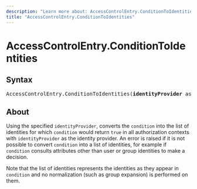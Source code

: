 ```yaml
---
description: "Learn more about: AccessControlEntry.ConditionToIdentities"
title: "AccessControlEntry.ConditionToIdentities"
---
```

# AccessControlEntry.ConditionToIdentities

## Syntax

<pre>
AccessControlEntry.ConditionToIdentities(<b>identityProvider</b> as function, <b>condition</b> as function) as list
</pre>

## About

Using the specified `identityProvider`, converts the `condition` into the list of identities for which `condition` would return `true` in all authorization contexts with `identityProvider` as the identity provider. An error is raised if it is not possible to convert `condition` into a list of identities, for example if `condition` consults attributes other than user or group identities to make a decision.

Note that the list of identities represents the identities as they appear in `condition` and no normalization (such as group expansion) is performed on them.
